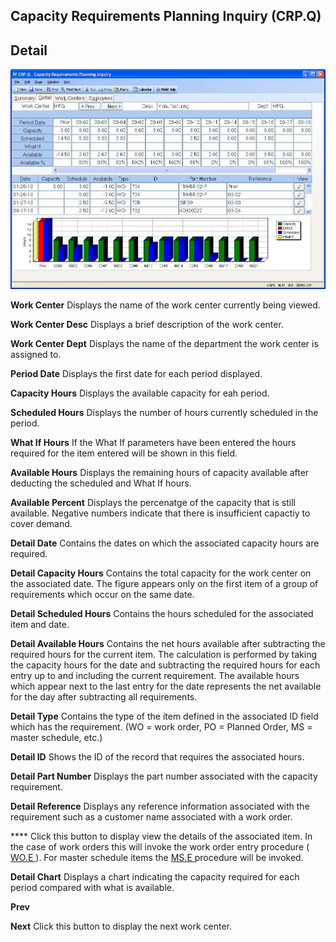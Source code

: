 ##  Capacity Requirements Planning Inquiry (CRP.Q)

<PageHeader />

##  Detail

![](./CRP-Q-2.jpg)

**Work Center** Displays the name of the work center currently being viewed.  
  
**Work Center Desc** Displays a brief description of the work center.  
  
**Work Center Dept** Displays the name of the department the work center is
assigned to.  
  
**Period Date** Displays the first date for each period displayed.  
  
**Capacity Hours** Displays the available capacity for eah period.  
  
**Scheduled Hours** Displays the number of hours currently scheduled in the
period.  
  
**What If Hours** If the What If parameters have been entered the hours
required for the item entered will be shown in this field.  
  
**Available Hours** Displays the remaining hours of capacity available after
deducting the scheduled and What If hours.  
  
**Available Percent** Displays the percenatge of the capacity that is still
available. Negative numbers indicate that there is insufficient capactiy to
cover demand.  
  
**Detail Date** Contains the dates on which the associated capacity hours are
required.  
  
**Detail Capacity Hours** Contains the total capacity for the work center on
the associated date. The figure appears only on the first item of a group of
requirements which occur on the same date.  
  
**Detail Scheduled Hours** Contains the hours scheduled for the associated
item and date.  
  
**Detail Available Hours** Contains the net hours available after subtracting
the required hours for the current item. The calculation is performed by
taking the capacity hours for the date and subtracting the required hours for
each entry up to and including the current requirement. The available hours
which appear next to the last entry for the date represents the net available
for the day after subtracting all requirements.  
  
**Detail Type** Contains the type of the item defined in the associated ID
field which has the requirement. (WO = work order, PO = Planned Order, MS =
master schedule, etc.)  
  
**Detail ID** Shows the ID of the record that requires the associated hours.  
  
**Detail Part Number** Displays the part number associated with the capacity
requirement.  
  
**Detail Reference** Displays any reference information associated with the
requirement such as a customer name associated with a work order.  
  
**** Click this button to display view the details of the associated item. In the case of work orders this will invoke the work order entry procedure ( [ WO.E ](../../../../PRO-OVERVIEW/PRO-ENTRY/WO-E/README.md) ). For master schedule items the [ MS.E ](../../../MFG-ENTRY/MS-E/README.md) procedure will be invoked.   
  
**Detail Chart** Displays a chart indicating the capacity required for each
period compared with what is available.  
  
**Prev**  
  
**Next** Click this button to display the next work center.  
  
  
<badge text= "Version 8.10.57" vertical="middle" />

<PageFooter />